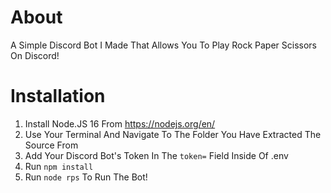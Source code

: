 # About
A Simple Discord Bot I Made That Allows You To Play Rock Paper Scissors On Discord!

# Installation
1. Install Node.JS 16 From https://nodejs.org/en/
2. Use Your Terminal And Navigate To The Folder You Have Extracted The Source From
3. Add Your Discord Bot's Token In The `token=` Field Inside Of .env
4. Run `npm install`
5. Run `node rps` To Run The Bot!
